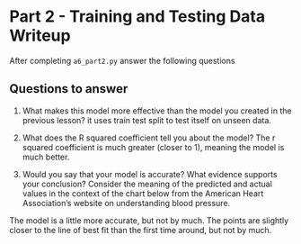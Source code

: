 # Part 2 - Training and Testing Data Writeup

After completing `a6_part2.py` answer the following questions

## Questions to answer

1. What makes this model more effective than the model you created in the previous lesson?
it uses train test split to test itself on unseen data. 
2. What does the R squared coefficient tell you about the model?
The r squared coefficient is much greater (closer to 1), meaning the model is much better. 

3. Would you say that your model is accurate? What evidence supports your conclusion? Consider the meaning of the predicted and actual values in the context of the chart below from the American Heart Association’s website on understanding blood pressure.

The model is a little more accurate, but not by much. The points are slightly closer to the line of best fit than the first time around, but not by much. 